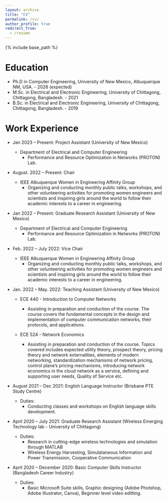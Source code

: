 ```yaml
---
layout: archive
title: "CV"
permalink: /cv/
author_profile: true
redirect_from:
  - /resume
---
```


{% include base_path %}

Education
======
* Ph.D in Computer Engineering, University of New Mexico, Albuquerque NM, USA. - 2026 (expected)
* M.Sc. in Electrical and Electronic Engineering, University of Chittagong, Chittagong, Bangladesh. - 2021 
* B.Sc. in Electrical and Electronic Engineering, University of Chittagong, Chittagong, Bangladesh. - 2019


Work Experience
======
* Jan 2023 – Present: Project Assistant (University of New Mexico)
  * Department of Electrical and Computer Engineering 
    - Performance and Resource Optimization in Networks (PROTON) Lab.

* August. 2022 – Present: Chair 
  * IEEE Albuquerque Women in Engineering Affinity Group 
    - Organizing and conducting monthly public talks, workshops, and other volunteering activities for promoting women engineers and scientists and inspiring girls around the world to follow their academic interests to a career in engineering.

* Jan 2022 – Present: Graduate Research Assistant (University of New Mexico)
  * Department of Electrical and Computer Engineering 
    - Performance and Resource Optimization in Networks (PROTON) Lab.
 
* Feb. 2022 – July 2022: Vice Chair 
  * IEEE Albuquerque Women in Engineering Affinity Group 
    - Organizing and conducting monthly public talks, workshops, and other volunteering activities for promoting women engineers and scientists and inspiring girls around the world to follow their academic interests to a career in engineering.

* Jan. 2022 – May. 2022: Teaching Assistant (University of New Mexico)
  * ECE 440 - Introduction to Computer Networks 
    - Assisting in preparation and conduction of the course. The course covers the fundamental concepts in the design and implementation of computer communication networks, their protocols, and applications.

  * ECE 524 - Network Economics
    - Assisting in preparation and conduction of the course. Topics covered includes expected utility theory, prospect theory, pricing theory and network externalities, elements of modern networking, standardization mechanisms of network pricing, control plane’s pricing mechanisms, introducing network economics in the cloud network as a service, defining and supporting user needs, Quality of Service etc.

* August 2021 – Dec 2021: English Language Instructor (Brisbane PTE Study Centre)
  * Duties:
    -	Conducting classes and workshops on English language skills development. 

* April 2020 – July 2021: Graduate Research Assistant (Wireless Emerging Technology lab - University of Chittagong)
 
  * Duties:
    -	Research in cutting-edge wireless technologies and simulation through MATLAB
    -	Wireless Energy Harvesting, Simulataneous Information and Power Transmission, Cooperative Communication

* April 2020 – December 2020: Basic Computer Skills Instructor (Bangladesh Career Industry)
  * Duties:
    - Basic Microsoft Suite skills, Graphic designing (Adobe Photshop, Adobe Illustrator, Canva), Beginner level video editting.
 

 

